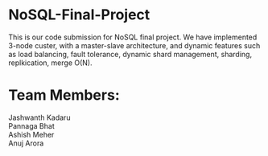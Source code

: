 # NoSQL-Final-Project
This is our code submission for NoSQL final project. We have implemented 3-node custer, with a master-slave architecture, and dynamic features such as load balancing, fault tolerance, dynamic shard management, sharding, replkication, merge O(N). 

# Team Members:
Jashwanth Kadaru </br>
Pannaga Bhat </br>
Ashish Meher </br>
Anuj Arora </br>
  

